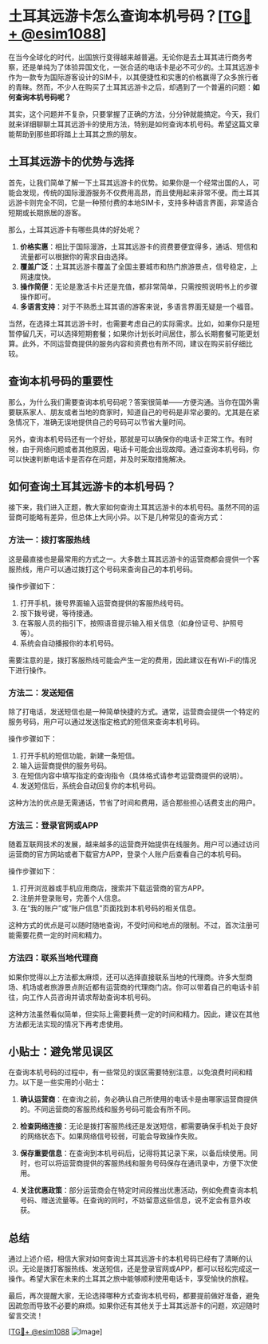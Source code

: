 # 土耳其远游卡怎么查询本机号码？[[TG💪+ @esim1088](https://t.me/s/esim1088)]

在当今全球化的时代，出国旅行变得越来越普遍。无论你是去土耳其进行商务考察，还是单纯为了体验异国文化，一张合适的电话卡是必不可少的。土耳其远游卡作为一款专为国际游客设计的SIM卡，以其便捷性和实惠的价格赢得了众多旅行者的青睐。然而，不少人在购买了土耳其远游卡之后，却遇到了一个普遍的问题：**如何查询本机号码呢？**

其实，这个问题并不复杂，只要掌握了正确的方法，分分钟就能搞定。今天，我们就来详细聊聊土耳其远游卡的使用方法，特别是如何查询本机号码。希望这篇文章能帮助到那些即将踏上土耳其之旅的朋友。

## 土耳其远游卡的优势与选择

首先，让我们简单了解一下土耳其远游卡的优势。如果你是一个经常出国的人，可能会发现，传统的国际漫游服务不仅费用高昂，而且使用起来非常不便。而土耳其远游卡则完全不同，它是一种预付费的本地SIM卡，支持多种语言界面，非常适合短期或长期旅居的游客。

那么，土耳其远游卡有哪些具体的好处呢？

1. **价格实惠**：相比于国际漫游，土耳其远游卡的资费要便宜得多，通话、短信和流量都可以根据你的需求自由选择。
2. **覆盖广泛**：土耳其远游卡覆盖了全国主要城市和热门旅游景点，信号稳定，上网速度快。
3. **操作简便**：无论是激活卡片还是充值，都非常简单，只需按照说明书上的步骤操作即可。
4. **多语言支持**：对于不熟悉土耳其语的游客来说，多语言界面无疑是一个福音。

当然，在选择土耳其远游卡时，也需要考虑自己的实际需求。比如，如果你只是短暂停留几天，可以选择短期套餐；如果你计划长时间居住，那么长期套餐可能更划算。此外，不同运营商提供的服务内容和资费也有所不同，建议在购买前仔细比较。

## 查询本机号码的重要性

那么，为什么我们需要查询本机号码呢？答案很简单——方便沟通。当你在国外需要联系家人、朋友或者当地的商家时，知道自己的号码是非常必要的。尤其是在紧急情况下，准确无误地提供自己的号码可以节省大量时间。

另外，查询本机号码还有一个好处，那就是可以确保你的电话卡正常工作。有时候，由于网络问题或者其他原因，电话卡可能会出现故障。通过查询本机号码，你可以快速判断电话卡是否存在问题，并及时采取措施解决。

## 如何查询土耳其远游卡的本机号码？

接下来，我们进入正题，教大家如何查询土耳其远游卡的本机号码。虽然不同的运营商可能略有差异，但总体上大同小异。以下是几种常见的查询方式：

### 方法一：拨打客服热线

这是最直接也是最常用的方式之一。大多数土耳其远游卡的运营商都会提供一个客服热线，用户可以通过拨打这个号码来查询自己的本机号码。

操作步骤如下：
1. 打开手机，拨号界面输入运营商提供的客服热线号码。
2. 按下拨号键，等待接通。
3. 在客服人员的指引下，按照语音提示输入相关信息（如身份证号、护照号等）。
4. 系统会自动播报你的本机号码。

需要注意的是，拨打客服热线可能会产生一定的费用，因此建议在有Wi-Fi的情况下进行操作。

### 方法二：发送短信

除了打电话，发送短信也是一种简单快捷的方式。通常，运营商会提供一个特定的服务号码，用户可以通过发送指定格式的短信来查询本机号码。

操作步骤如下：
1. 打开手机的短信功能，新建一条短信。
2. 输入运营商提供的服务号码。
3. 在短信内容中填写指定的查询指令（具体格式请参考运营商提供的说明）。
4. 发送短信后，系统会自动回复你的本机号码。

这种方法的优点是无需通话，节省了时间和费用，适合那些担心话费支出的用户。

### 方法三：登录官网或APP

随着互联网技术的发展，越来越多的运营商开始提供在线服务。用户可以通过访问运营商的官方网站或者下载官方APP，登录个人账户后查看自己的本机号码。

操作步骤如下：
1. 打开浏览器或手机应用商店，搜索并下载运营商的官方APP。
2. 注册并登录账号，完善个人信息。
3. 在“我的账户”或“账户信息”页面找到本机号码的相关信息。

这种方式的优点是可以随时随地查询，不受时间和地点的限制。不过，首次注册可能需要花费一定的时间和精力。

### 方法四：联系当地代理商

如果你觉得以上方法都太麻烦，还可以选择直接联系当地的代理商。许多大型商场、机场或者旅游景点附近都有运营商的代理商门店。你可以带着自己的电话卡前往，向工作人员咨询并请求帮助查询本机号码。

这种方法虽然看似简单，但实际上需要耗费一定的时间和精力。因此，建议在其他方法都无法实现的情况下再考虑使用。

## 小贴士：避免常见误区

在查询本机号码的过程中，有一些常见的误区需要特别注意，以免浪费时间和精力。以下是一些实用的小贴士：

1. **确认运营商**：在查询之前，务必确认自己所使用的电话卡是由哪家运营商提供的。不同运营商的客服热线和服务号码可能会有所不同。
   
2. **检查网络连接**：无论是拨打客服热线还是发送短信，都需要确保手机处于良好的网络状态下。如果网络信号较弱，可能会导致操作失败。

3. **保存重要信息**：在查询到本机号码后，记得将其记录下来，以备后续使用。同时，也可以将运营商提供的客服热线和服务号码保存在通讯录中，方便下次使用。

4. **关注优惠政策**：部分运营商会在特定时间段推出优惠活动，例如免费查询本机号码、赠送流量等。在查询的同时，不妨留意这些信息，说不定会有意外收获。

## 总结

通过上述介绍，相信大家对如何查询土耳其远游卡的本机号码已经有了清晰的认识。无论是拨打客服热线、发送短信，还是登录官网或APP，都可以轻松完成这一操作。希望大家在未来的土耳其之旅中能够顺利使用电话卡，享受愉快的旅程。

最后，再次提醒大家，无论选择哪种方式查询本机号码，都要提前做好准备，避免因疏忽而导致不必要的麻烦。如果你还有其他关于土耳其远游卡的问题，欢迎随时留言交流！

[[TG💪+ @esim1088](https://t.me/s/esim1088) ![Image](https://i.postimg.cc/4NQfJmqS/Snipaste-2025-05-13-00-14-12.png)]